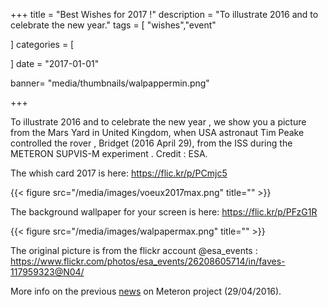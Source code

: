 +++
title = "Best Wishes for 2017 !"
description = "To illustrate 2016 and to celebrate the new year."
tags = [
   "wishes","event"
  
]
categories = [
   
]
date = "2017-01-01"


banner= "media/thumbnails/walpappermin.png"



+++


To illustrate 2016 and to celebrate the new year , we show you a picture from the Mars Yard in United Kingdom, when USA astronaut Tim Peake controlled the rover , Bridget (2016 April 29), from the ISS during the METERON SUPVIS-M experiment . Credit : ESA.

The whish card 2017 is here: https://flic.kr/p/PCmjc5

{{< figure  src="/media/images/voeux2017max.png" title="" >}}


The background wallpaper for your screen is here: https://flic.kr/p/PFzG1R

{{< figure  src="/media/images/walpapermax.png" title="" >}}


The original picture is from the flickr account @esa_events : https://www.flickr.com/photos/esa_events/26208605714/in/faves-117959323@N04/

More info on the previous <a href="/news/36/">news</a> on Meteron project (29/04/2016).
